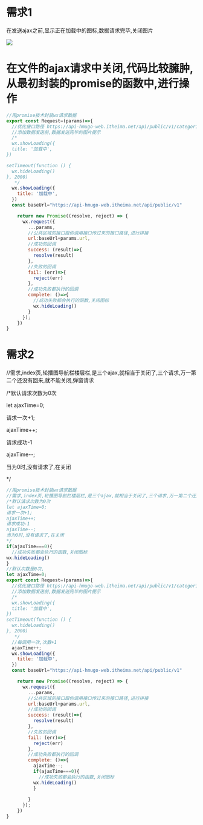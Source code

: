 # 需求1

在发送ajax之前,显示正在加载中的图标,数据请求完毕,关闭图片

![](https://ae01.alicdn.com/kf/Hdcd725e6c59b4264b458369676dac0cea.jpg)

# 在文件的ajax请求中关闭,代码比较臃肿,从最初封装的promise的函数中,进行操作

```javascript
//用promise技术封装wx请求数据
export const Request=(params)=>{
  //优化接口路径 https://api-hmugo-web.itheima.net/api/public/v1/categories
  //添加数据发送前,数据发送完毕的图片提示
  /*
  wx.showLoading({
  title: '加载中',
})

setTimeout(function () {
  wx.hideLoading()
}, 2000)
   */
  wx.showLoading({
    title: '加载中',
  })
  const baseUrl="https://api-hmugo-web.itheima.net/api/public/v1"

    return new Promise((resolve, reject) => {
      wx.request({
        ...params,
        //公共区域的接口跟你调用接口传过来的接口路径,进行拼接
        url:baseUrl+params.url,
        //成功的回调
        success: (result)=>{
          resolve(result)              
        },
        //失败的回调
        fail: (err)=>{
          reject(err)
        },
        //成功失败都执行的回调
        complete: ()=>{
          //成功失败都会执行的函数,关闭图标
          wx.hideLoading()
        }
      });
    })
}

```

# 需求2

//需求,index页,轮播图导航栏楼层栏,是三个ajax,就相当于关闭了,三个请求,万一第二个还没有回来,就不能关闭,弹窗请求

/*默认请求次数为0次

let ajaxTime=0;

请求一次+1;

ajaxTime++;

请求成功-1

ajaxTime--;

当为0时,没有请求了,在关闭

*/

```javascript
//用promise技术封装wx请求数据
//需求,index页,轮播图导航栏楼层栏,是三个ajax,就相当于关闭了,三个请求,万一第二个还没有回来,就不能关闭,弹窗请求
/*默认请求次数为0次
let ajaxTime=0;
请求一次+1;
ajaxTime++;
请求成功-1
ajaxTime--;
当为0时,没有请求了,在关闭
*/
if(ajaxTime===0){
  //成功失败都会执行的函数,关闭图标
wx.hideLoading()
}
//默认次数是0次,
let ajaxTime=0;
export const Request=(params)=>{
  //优化接口路径 https://api-hmugo-web.itheima.net/api/public/v1/categories
  //添加数据发送前,数据发送完毕的图片提示
  /*
  wx.showLoading({
  title: '加载中',
})
setTimeout(function () {
  wx.hideLoading()
}, 2000)
   */
  //每调用一次,次数+1
  ajaxTime++;
  wx.showLoading({
    title: '加载中',
  })
  const baseUrl="https://api-hmugo-web.itheima.net/api/public/v1"

    return new Promise((resolve, reject) => {
      wx.request({
        ...params,
        //公共区域的接口跟你调用接口传过来的接口路径,进行拼接
        url:baseUrl+params.url,
        //成功的回调
        success: (result)=>{
          resolve(result)               
        },
        //失败的回调
        fail: (err)=>{
          reject(err)
        },
        //成功失败都执行的回调
        complete: ()=>{
          ajaxTime--;
          if(ajaxTime===0){
            //成功失败都会执行的函数,关闭图标
          wx.hideLoading()
          }
          
        }
      });
    })
}

```

